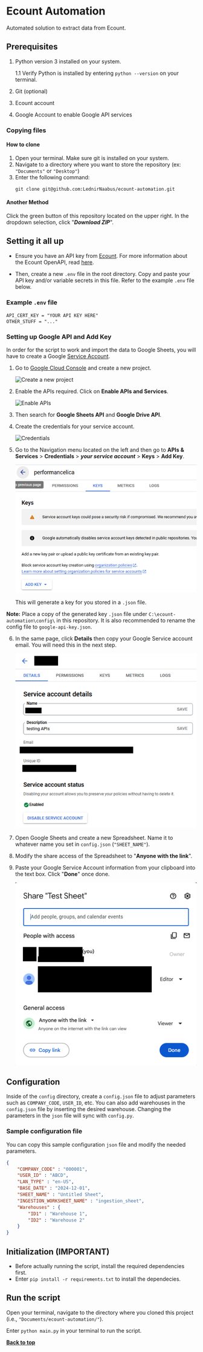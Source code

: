# Ecount Automation
Automated solution to extract data from Ecount.

## Prerequisites
1. Python version 3 installed on your system.

    1.1 Verify Python is installed by entering `python --version` on your terminal.
 
2. Git (optional)
3. Ecount account
4. Google Account to enable Google API services

### Copying files

#### How to clone
1. Open your terminal. Make sure git is installed on your system.
2. Navigate to a directory where you want to store the repository (ex: `"Documents"` or `"Desktop"`)
3. Enter the following command:
    ```
    git clone git@github.com:LednirNaabus/ecount-automation.git
    ```

#### Another Method
Click the green button of this repository located on the upper right. In the dropdown selection, click "***Download ZIP***".

## Setting it all up
- Ensure you have an API key from [Ecount](https://login.ecount.com/Login/). For more information about the Ecount OpenAPI, read [here](https://sboapi.ecount.com/ECERP/OAPI/OAPIView?lan_type=en-PH#).

- Then, create a new `.env` file in the root directory. Copy and paste your API key and/or variable secrets in this file. Refer to the example `.env` file below.

### Example `.env` file

```
API_CERT_KEY = "YOUR API KEY HERE"
OTHER_STUFF = "..."
```

### Setting up Google API and Add Key
In order for the script to work and import the data to Google Sheets, you will have to create a Google [Service Account](https://cloud.google.com/iam/docs/service-accounts).

1. Go to [Google Cloud Console](https://console.developers.google.com/) and create a new project.

    ![Create a new project](https://cdn.analyticsvidhya.com/wp-content/uploads/2024/09/new_project.webp)

2. Enable the APIs required. Click on **Enable APIs and Services**.

    ![Enable APIs](https://cdn.analyticsvidhya.com/wp-content/uploads/2024/10/image-36.png)

3. Then search for **Google Sheets API** and **Google Drive API**.

4. Create the credentials for your service account.

    ![Credentials](https://cdn.analyticsvidhya.com/wp-content/uploads/2024/10/screenshot-from-2020-07-22-18-28-29-6708c0226aca9.webp)

5. Go to the Navigation menu located on the left and then go to **APIs & Services** > **Credentials** > *__your service account__* > **Keys** > **Add Key**.

    ![Add key](add_key.png)

    This will generate a key for you stored in a `.json` file.

**Note:** Place a copy of the generated key `.json` file under `C:\ecount-automation\config\` in this repository. It is also recommended to rename the config file to `google-api-key.json`.

6. In the same page, click **Details** then copy your Google Service account email. You will need this in the next step.

    ![Email](google_service_account.png)

7. Open Google Sheets and create a new Spreadsheet. Name it to whatever name you set in `config.json` (`"SHEET_NAME"`).

8. Modify the share access of the Spreadsheet to "**Anyone with the link**".

9. Paste your Google Service Account information from your clipboard into the text box. Click "**Done**" once done.

    ![Share Access](sheets_share_access.png)

## Configuration
Inside of the `config` directory, create a `config.json` file to adjust parameters such as `COMPANY_CODE`, `USER_ID`, etc. You can also add warehouses in the `config.json` file by inserting the desired warehouse. Changing the parameters in the `json` file will sync with `config.py`.

### Sample configuration file

You can copy this sample configuration `json` file and modify the needed parameters.

```json
{
    "COMPANY_CODE" : "000001",
    "USER_ID" : "ABCD",
    "LAN_TYPE" : "en-US",
    "BASE_DATE" : "2024-12-01",
    "SHEET_NAME" : "Untitled Sheet",
    "INGESTION_WORKSHEET_NAME" : "ingestion_sheet",
    "Warehouses" : {
        "ID1" : "Warehouse 1",
        "ID2" : "Warehouse 2"
    }
}
```

## Initialization (IMPORTANT)
- Before actually running the script, install the required dependencies first.
- Enter `pip install -r requirements.txt` to install the dependecies.

## Run the script
Open your terminal, navigate to the directory where you cloned this project (i.e., `"Documents/ecount-automation/"`).

Enter `python main.py` in your terminal to run the script.

**[Back to top](#prerequisites)**
